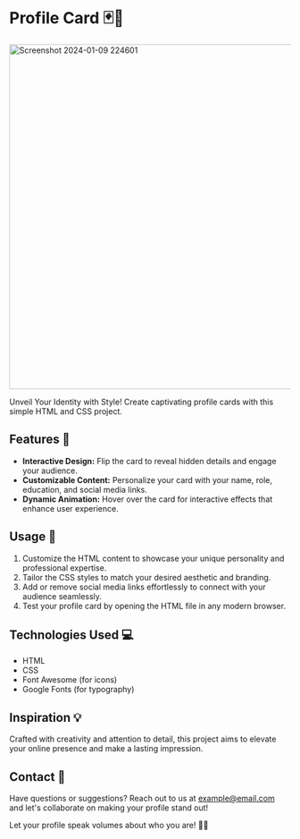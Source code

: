# Profile Card 🃏👤
<img width="617" alt="Screenshot 2024-01-09 224601" src="https://github.com/yashvisharma1204/Profile_Card/assets/137611141/1e445c15-8d8a-48cb-aca9-034b88448a88">

Unveil Your Identity with Style! Create captivating profile cards with this simple HTML and CSS project.

## Features 🌟

- **Interactive Design:** Flip the card to reveal hidden details and engage your audience.
- **Customizable Content:** Personalize your card with your name, role, education, and social media links.
- **Dynamic Animation:** Hover over the card for interactive effects that enhance user experience.

## Usage 🚀

1. Customize the HTML content to showcase your unique personality and professional expertise.
2. Tailor the CSS styles to match your desired aesthetic and branding.
3. Add or remove social media links effortlessly to connect with your audience seamlessly.
4. Test your profile card by opening the HTML file in any modern browser.

## Technologies Used 💻

- HTML
- CSS
- Font Awesome (for icons)
- Google Fonts (for typography)

## Inspiration 💡

Crafted with creativity and attention to detail, this project aims to elevate your online presence and make a lasting impression.

## Contact 📧

Have questions or suggestions? Reach out to us at example@email.com and let's collaborate on making your profile stand out!

Let your profile speak volumes about who you are! 🌟🚀

